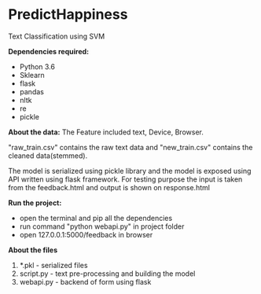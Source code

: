 # PredictHappiness
Text Classification using SVM
  
**Dependencies required:**
- Python 3.6
- Sklearn
- flask
- pandas
- nltk
- re
- pickle

**About the data:**
The Feature included text, Device, Browser.

"raw_train.csv" contains the raw text data and "new_train.csv" contains the cleaned data(stemmed).

The model is serialized using pickle library and the model is exposed using API written using flask framework. For testing purpose the input
is taken from the feedback.html and output is shown on response.html


**Run the project:**
- open the terminal and pip all the dependencies
- run command "python webapi.py" in project folder
- open 127.0.0.1:5000/feedback in browser

**About the files**
1. *.pkl     - serialized files
2. script.py - text pre-processing and building the model
3. webapi.py - backend of form using flask
